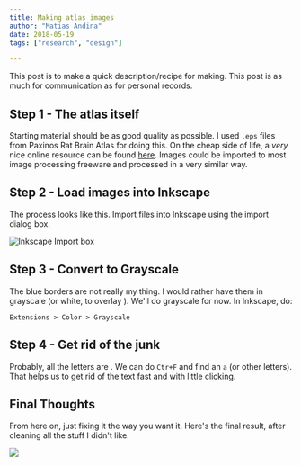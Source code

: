 ```yaml
---
title: Making atlas images
author: "Matias Andina"
date: 2018-05-19
tags: ["research", "design"]

---
```



This post is to make a quick description/recipe for making. This post is as much for communication as for personal records.  

## Step 1 - The atlas itself

Starting material should be as good quality as possible. I used `.eps` files from Paxinos Rat Brain Atlas for doing this. On the cheap side of life, a *very* nice online resource can be found [here](http://labs.gaidi.ca/rat-brain-atlas/). Images could be imported to most image processing freeware and processed in a very similar way. 

## Step 2 - Load images into Inkscape

The process looks like this. Import files into Inkscape using the import dialog box.  

![Inkscape Import box](/img/eps_import_dialog.PNG)


## Step 3 - Convert to Grayscale

The blue borders are not really my thing. I would rather have them in grayscale (or white, to overlay ). We'll do grayscale for now. In Inkscape, do:

`Extensions > Color > Grayscale`  

## Step 4 - Get rid of the junk

Probably, all the letters are . We can do `Ctr+F` and find an `a` (or other letters). That helps us to get rid of the text fast and with little clicking. 

## Final Thoughts

From here on, just fixing it the way you want it. Here's the final result, after cleaning all the stuff I didn't like.

![](/img/atlas_outline.svg)